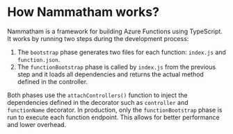 # How Nammatham works?

Nammatham is a framework for building Azure Functions using TypeScript. It works by running two steps during the development process:

1. The `bootstrap` phase generates two files for each function: `index.js` and `function.json`.
2. The `functionBootstrap` phase is called by `index.js` from the previous step and it loads all dependencies and returns the actual method defined in the controller.

Both phases use the `attachControllers()` function to inject the dependencies defined in the decorator such as `controller` and `functionName` decorator. In production, only the `functionBootstrap` phase is run to execute each function endpoint. This allows for better performance and lower overhead.